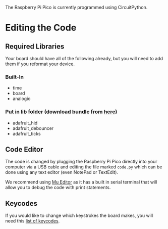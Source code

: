 The Raspberry Pi Pico is currently programmed using CircuitPython.

# Editing the Code
## Required Libraries
Your board should have all of the following already, but you will need to add them if you reformat your device.

### Built-In
- time
- board
- analogio

### Put in lib folder (download bundle from [here](https://circuitpython.org/libraries))
- adafruit_hid
- adafruit_debouncer
- adafruit_ticks

## Code Editor
The code is changed by plugging the Raspberry Pi Pico directly into your computer via a USB cable and editing the file marked `code.py` which can be done using any text editor (even NotePad or TextEdit).

We recommend using [Mu Editor](https://codewith.mu/en/download) as it has a built in serial terminal that will allow you to debug the code with print statements.

## Keycodes
If you would like to change which keystrokes the board makes, you will need this [list of keycodes](https://docs.circuitpython.org/projects/hid/en/latest/_modules/adafruit_hid/keycode.html).